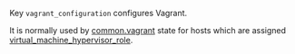 
Key `vagrant_configuration` configures Vagrant.

It is normally used by [common.vagrant][1] state for hosts which are assigned [virtual_machine_hypervisor_role][2].

[1]: /docs/states/common/vagrant/init.sls.md
[2]: /docs/pillars/common/system_host_roles/virtual_machine_hypervisor_role/readme.md

